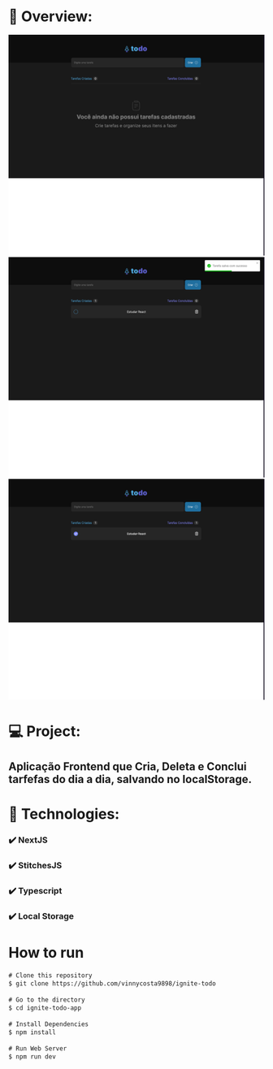 # 📸 Overview:
![](.github/photo1.png)
![](.github/photo2.png)
![](.github/photo3.png)

# 💻 Project:
## Aplicação Frontend que Cria, Deleta e Conclui tarfefas do dia a dia, salvando no localStorage.

# 🚀 Technologies:
### ✔️ NextJS
### ✔️ StitchesJS
### ✔️ Typescript
### ✔️ Local Storage


# How to run

```
# Clone this repository
$ git clone https://github.com/vinnycosta9898/ignite-todo

# Go to the directory
$ cd ignite-todo-app

# Install Dependencies
$ npm install

# Run Web Server
$ npm run dev
